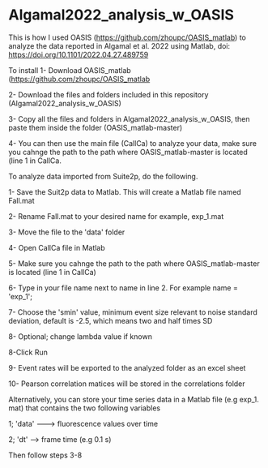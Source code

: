 # Algamal2022_analysis_w_OASIS
This is how I used OASIS (https://github.com/zhoupc/OASIS_matlab) to analyze the data reported in Algamal et al. 2022 using Matlab, doi: https://doi.org/10.1101/2022.04.27.489759

To install
1- Download OASIS_matlab (https://github.com/zhoupc/OASIS_matlab

2- Download the files and folders included in this repository (Algamal2022_analysis_w_OASIS)

3- Copy all the files and folders in Algamal2022_analysis_w_OASIS, then paste them inside the folder (OASIS_matlab-master)

4- You can then use the main file (CallCa) to analyze your data, make sure you cahnge the path to the path where OASIS_matlab-master is located (line 1 in CallCa. 

To analyze data imported from Suite2p, do the following.

1- Save the Suit2p data to Matlab. This will create a Matlab file named Fall.mat

2- Rename Fall.mat to your desired name for example, exp_1.mat

3- Move the file to the 'data' folder

4- Open CallCa file in Matlab

5- Make sure you cahnge the path to the path where OASIS_matlab-master is located (line 1 in CallCa)

6- Type in your file name next to name in line 2. For example name = 'exp_1';

7- Choose the 'smin' value, minimum event size relevant to noise standard deviation, default is -2.5, which means two and half times SD

8- Optional; change lambda value if known

8-Click Run

9- Event rates will be exported to the analyzed folder as an excel sheet

10- Pearson correlation matices will be stored in the correlations folder



Alternatively, you can store your time series data in a Matlab file (e.g exp_1. mat) that contains the two following variables

1; 'data' ---> fluorescence values over time

2; 'dt' --> frame time (e.g 0.1 s)

Then follow steps 3-8
